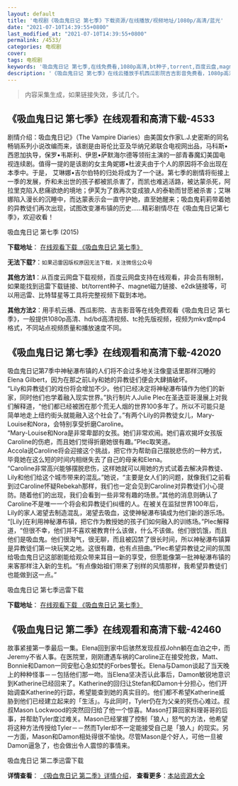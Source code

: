 ```yaml
---
layout: default
title: '电视剧《吸血鬼日记 第七季》下载资源/在线播放/视频地址/1080p/高清/蓝光'
date: "2021-07-10T14:39:55+0800"
last_modified_at: "2021-07-10T14:39:55+0800"
permalink: /4533/
categories: 电视剧
cover:
tags: 电视剧
keywords: '吸血鬼日记 第七季,在线免费看,1080p高清,bt种子,torrent,百度云盘,magnet,磁力链,迅雷下载资源'
description: '《吸血鬼日记 第七季》在线云播放手机西瓜影院吉吉影音免费看，1080p高清bd/hd未删减完整版和tc抢先枪版，mkv/mp4格式，附带bt/torrent种子、magnet/磁力链、百度云盘、网盘资源迅雷下载链接'
---
```


>内容采集生成，如果链接失效，多试几个。


## 《吸血鬼日记 第七季》在线观看和高清下载-4533

剧情介绍：吸血鬼日记》（The Vampire Diaries）由美国女作家L.J.史密斯的同名畅销系列小说改编而来，该剧是由哥伦比亚及华纳兄弟联合电视网出品，马科斯•西恩加执导，保罗•韦斯利、伊恩•萨默海尔德等领衔主演的一部青春魔幻美国电视连续剧。值得一提的是该剧的女主角妮娜•杜波夫由于个人的原因将不会出现在本季中。于是， 艾琳娜•吉尔伯特的归处将成为了一个谜。第七季的剧情将衔接上一季的发展，乔和未出世的孩子都被凯杀害了，而凯也难逃活路，被达蒙杀死，阿拉里克陷入悲痛欲绝的境地；伊芙为了救再次变成狼人的泰勒而甘愿被杀害；艾琳娜陷入漫长的沉睡中，而达蒙表示会一直守护她，直至她醒来；吸血鬼莉莉带着她的异教徒们再次出现，试图改变瀑布镇的历史……精彩剧情尽在《吸血鬼日记第七季》，欢迎收看！


吸血鬼日记 第七季 (2015)

**下载地址**： [在线观看下载 《吸血鬼日记 第七季》](https://www.btbtdy.me/btdy/dy2750.html) 


**无法下载?**：`如果迅雷因版权原因无法下载，关注微信公众号 `

**其他方法1**：从百度云网盘下载视频，百度云网盘支持在线观看，非会员有限制，如果能找到迅雷下载链接、bt/torrent种子、magnet磁力链接、e2dk链接等，可以用迅雷、比特彗星等工具将完整视频下载到本地。

**其他方法2**：用手机云播、西瓜影院、吉吉影音等在线免费观看《吸血鬼日记 第七季》，一般提供1080p高清、hd/bd高清视频、tc抢先版视频，视频为mkv或mp4格式，不同站点视频质量和播放速度不同。


## 《吸血鬼日记 第七季》在线观看和高清下载-42020

吸血鬼日记第7季中神秘瀑布镇的人们将不会过多地关注像童话里那样沉睡的Elena Gilbert，因为在那之前Lily和她的异教徒们便会大肆搞破坏。<br />“Lily和异教徒们的戏份将会增加不少。他们已经决定将神秘瀑布镇作为他们的新家，同时他们也学着融入现实世界。&rdquo;执行制片人Julie Plec在圣迭亚哥漫展上对我们解释道，&ldquo;他们都已经被困在那个荒无人烟的世界100多年了。所以不可能只是简单地走上纽约街头就能融入这个社会了。&rdquo;有两个Lily的异教徒女儿，Mary-Louise和Nora，会特别享受折磨Caroline。<br />“Mary-Louise和Nora是非常卑鄙的女孩。她们非常欢闹。她们喜欢揭坏女孩版Caroline的伤疤，而且她们觉得折磨她很有趣。&rdquo;Plec取笑道。<br />Accola说Caroline将会迎接这个挑战，把它作为帮助自己摆脱悲伤的一种方式，毕竟她在这么短的时间内相继失去了自己的母亲和Elena。<br />“Caroline非常高兴能够摆脱悲伤，这样她就可以用她的方式试着去解决异教徒、Lily和他们给这个城市带来的混乱。&rdquo;她说，&ldquo;主要是女人们的问题，就像我们之前看到过Caroline怀疑Rebekah那样，我们也一定会见到Caroline对异教徒们小心提防。随着他们的出现，我们会看到一些非常有趣的场景。&rdquo;其他的消息则确认了Caroline不是唯一一个将会和异教徒们纠缠的人。在被关在监狱世界100年后，Lily的家人渴望去制造混乱，渴望去吸血，这使神秘瀑布镇成为他们新的游乐场。<br />“[Lily]在利用神秘瀑布镇，把它作为教授她的孩子们如何融入的训练场。&rdquo;Plec解释道，“但很不幸，他们并不喜欢被教育什么该做，什么不该做。他们很饥饿，而且他们是吸血鬼。他们很淘气，很无聊，而且被囚禁了很长时间，所以神秘瀑布镇算是异教徒们第一块玩笑之地。这很有趣，也有点扭曲。&rdquo;Plec希望异教徒之间的氛围给吸血鬼日记这部剧能给观众带来耳目一新的享受，但愿能像第一批神秘瀑布镇的来客那样注入新的生机。&ldquo;有点像始祖们带来了别样的风情那样，我希望异教徒们也能做到这一点。&rdquo;


吸血鬼日记 第七季迅雷下载

**下载地址**： [在线观看下载 《吸血鬼日记 第七季》](https://www.993dy.com//vod-detail-id-10073.html) 


## 《吸血鬼日记 第二季》在线观看和高清下载-42460

故事紧接第一季最后一集。Elena回到家中后骇然发现叔叔John躺在血泊之中，而Jeremy不省人事。在医院里，刚刚遭遇车祸的Caroline正在接受抢救，Matt、Bonnie和Damon一同安慰心急如焚的Forbes警长。Elena与Damon谈起了当天晚上的种种怪事－－包括他们那一吻。当Elena坚决否认此事后，Damon敏锐地意识到Katherine已经回来了。Katherine的回归让Stefan和Damon十分担心，他们开始调查Katherine的行踪，希望能查到她的真实目的。他们都不希望Katherine威胁到他们已经建立起来的「生活」。与此同时，Tyler仍在为父亲的死伤心难过。叔叔Mason Lockwood的突然回归给了他一个惊喜。Mason打算回家料理哥哥的后事，并帮助Tyler度过难关。Mason已经掌握了控制「狼人」怒气的方法，他希望将这种方法传授给Tyler－－然而Tyler却不一定能接受自己是「狼人」的现实。另一方面，Mason和Damon相处得很不愉快。尽管Mason是个好人，可他一旦被Damon逼急了，也会做出令人震惊的事情来。


吸血鬼日记 第二季迅雷下载

**详情查看**： [《吸血鬼日记 第二季》详情介绍](/movie/42460/)， **查看更多**：[本站资源大全](/movie/t/all/)

